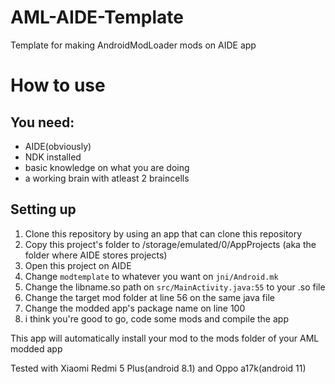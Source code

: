# AML-AIDE-Template
Template for making AndroidModLoader mods on AIDE app

# How to use
## You need:
- AIDE(obviously)
- NDK installed
- basic knowledge on what you are doing
- a working brain with atleast 2 braincells
## Setting up
1. Clone this repository by using an app that can clone this repository 
2. Copy this project's folder to /storage/emulated/0/AppProjects (aka the folder where AIDE stores projects)
3. Open this project on AIDE
4. Change `modtemplate` to whatever you want on `jni/Android.mk`
5. Change the libname.so path on `src/MainActivity.java:55` to your .so file
6. Change the target mod folder at line 56 on the same java file
7. Change the modded app's package name on line 100
8. i think you're good to go, code some mods and compile the app

This app will automatically install your mod to the mods folder of your AML modded app

Tested with Xiaomi Redmi 5 Plus(android 8.1) and Oppo a17k(android 11)


